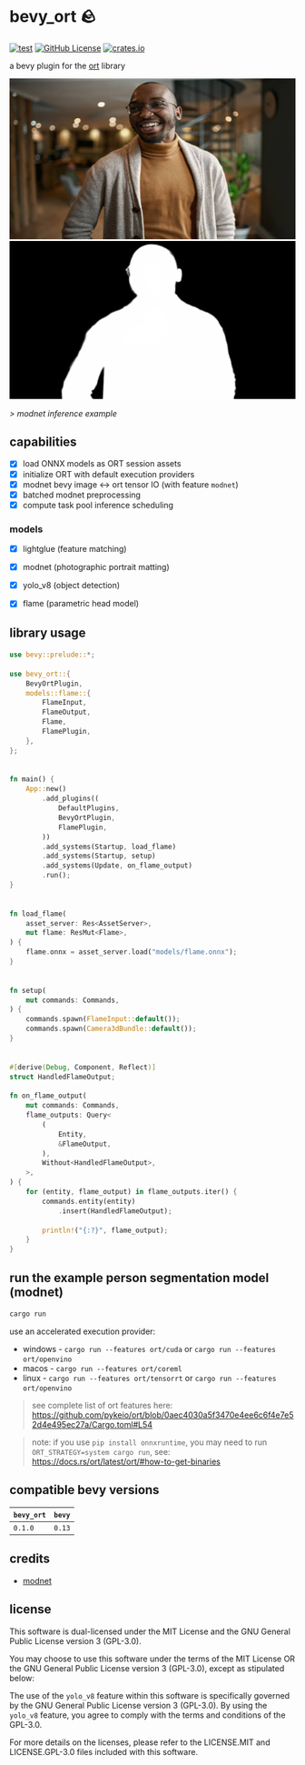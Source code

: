 # bevy_ort 🪨
[![test](https://github.com/mosure/bevy_ort/workflows/test/badge.svg)](https://github.com/Mosure/bevy_ort/actions?query=workflow%3Atest)
[![GitHub License](https://img.shields.io/badge/license-MIT%2FGPL%E2%80%933.0-blue.svg)](https://github.com/mosure/bevy_ort#license)
[![crates.io](https://img.shields.io/crates/v/bevy_ort.svg)](https://crates.io/crates/bevy_ort)

a bevy plugin for the [ort](https://docs.rs/ort/latest/ort/) library


![person](assets/images/person.png)
![mask](assets/images/mask.png)

*> modnet inference example*


## capabilities

- [X] load ONNX models as ORT session assets
- [X] initialize ORT with default execution providers
- [X] modnet bevy image <-> ort tensor IO (with feature `modnet`)
- [X] batched modnet preprocessing
- [X] compute task pool inference scheduling

### models
- [X] lightglue (feature matching)
- [X] modnet (photographic portrait matting)
- [X] yolo_v8 (object detection)
- [X] flame (parametric head model)


## library usage

```rust
use bevy::prelude::*;

use bevy_ort::{
    BevyOrtPlugin,
    models::flame::{
        FlameInput,
        FlameOutput,
        Flame,
        FlamePlugin,
    },
};


fn main() {
    App::new()
        .add_plugins((
            DefaultPlugins,
            BevyOrtPlugin,
            FlamePlugin,
        ))
        .add_systems(Startup, load_flame)
        .add_systems(Startup, setup)
        .add_systems(Update, on_flame_output)
        .run();
}


fn load_flame(
    asset_server: Res<AssetServer>,
    mut flame: ResMut<Flame>,
) {
    flame.onnx = asset_server.load("models/flame.onnx");
}


fn setup(
    mut commands: Commands,
) {
    commands.spawn(FlameInput::default());
    commands.spawn(Camera3dBundle::default());
}


#[derive(Debug, Component, Reflect)]
struct HandledFlameOutput;

fn on_flame_output(
    mut commands: Commands,
    flame_outputs: Query<
        (
            Entity,
            &FlameOutput,
        ),
        Without<HandledFlameOutput>,
    >,
) {
    for (entity, flame_output) in flame_outputs.iter() {
        commands.entity(entity)
            .insert(HandledFlameOutput);

        println!("{:?}", flame_output);
    }
}
```


## run the example person segmentation model (modnet)

```sh
cargo run
```

use an accelerated execution provider:
- windows - `cargo run --features ort/cuda` or `cargo run --features ort/openvino`
- macos - `cargo run --features ort/coreml`
- linux - `cargo run --features ort/tensorrt` or `cargo run --features ort/openvino`

> see complete list of ort features here: https://github.com/pykeio/ort/blob/0aec4030a5f3470e4ee6c6f4e7e52d4e495ec27a/Cargo.toml#L54

> note: if you use `pip install onnxruntime`, you may need to run `ORT_STRATEGY=system cargo run`, see: https://docs.rs/ort/latest/ort/#how-to-get-binaries


## compatible bevy versions

| `bevy_ort`    | `bevy` |
| :--                   | :--    |
| `0.1.0`               | `0.13` |

## credits
- [modnet](https://github.com/ZHKKKe/MODNet)


## license

This software is dual-licensed under the MIT License and the GNU General Public License version 3 (GPL-3.0).

You may choose to use this software under the terms of the MIT License OR the GNU General Public License version 3 (GPL-3.0), except as stipulated below:

The use of the `yolo_v8` feature within this software is specifically governed by the GNU General Public License version 3 (GPL-3.0). By using the `yolo_v8` feature, you agree to comply with the terms and conditions of the GPL-3.0.

For more details on the licenses, please refer to the LICENSE.MIT and LICENSE.GPL-3.0 files included with this software.
